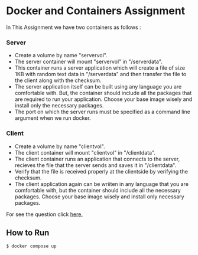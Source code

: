# Docker and Containers Assignment

In This Assignment we have two containers as follows :

### Server
- Create a volume by name "servervol".
- The server container will mount "servervol" in "/serverdata".
- This container runs a server application which will create a file of size 1KB with random text data in "/serverdata" and then transfer the file to the client along with the checksum.
- The server application itself can be built using any language you are comfortable with. But, the container should include all the packages that are required to run your application. Choose your base image wisely and install only the necessary packages.
- The port on which the server runs must be specified as a command line argument when we run docker.

### Client
- Create a volume by name "clientvol".
- The client container will mount "clientvol" in "/clientdata".
- The client container runs an application that connects to the server, recieves the file that the server sends and saves it in "/clientdata".
- Verify that the file is received properly at the clientside by verifying the checksum.
- The client application again can be wriiten in any language that you are comfortable with, but the container should include all the necessary packages. Choose your base image wisely and install only necessary packages.

For see the question click [here.](https://www.cs.utexas.edu/~vijay/cs378-f17/projects/assignment2.htm)

## How to Run

```
$ docker compose up
```
